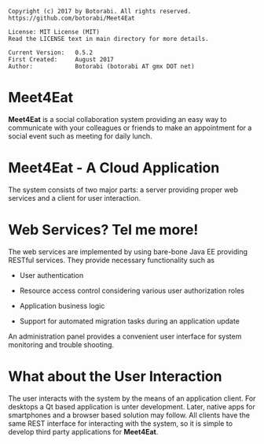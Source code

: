     Copyright (c) 2017 by Botorabi. All rights reserved.
    https://github.com/botorabi/Meet4Eat

    License: MIT License (MIT)
    Read the LICENSE text in main directory for more details.

    Current Version:   0.5.2
    First Created:     August 2017
    Author:            Botorabi (botorabi AT gmx DOT net)


# Meet4Eat

**Meet4Eat** is a social collaboration system providing an easy way to communicate with your colleagues or friends to make an appointment for a social event such as meeting for daily lunch.


# Meet4Eat - A Cloud Application

The system consists of two major parts: a server providing proper web services and a client for user interaction.


# Web Services? Tel me more!

The web services are implemented by using bare-bone Java EE providing RESTful services. They provide necessary functionality such as

 - User authentication
 
 - Resource access control considering various user authorization roles
 
 - Application business logic
 
 - Support for automated migration tasks during an application update

 
An administration panel provides a convenient user interface for system monitoring and trouble shooting.


# What about the User Interaction

The user interacts with the system by the means of an application client. For desktops a Qt based application is unter development. Later, native apps for smartphones and a browser based solution may follow.
All clients have the same REST interface for interacting with the system, so it is simple to develop third party applications for **Meet4Eat**.
